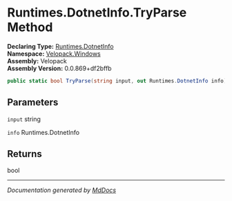 ﻿<!--  
  <auto-generated>   
    The contents of this file were generated by a tool.  
    Changes to this file may be list if the file is regenerated  
  </auto-generated>   
-->

# Runtimes.DotnetInfo.TryParse Method

**Declaring Type:** [Runtimes.DotnetInfo](../index.md)  
**Namespace:** [Velopack.Windows](../../../index.md)  
**Assembly:** Velopack  
**Assembly Version:** 0.0.869+df2bffb

```csharp
public static bool TryParse(string input, out Runtimes.DotnetInfo info);
```

## Parameters

`input`  string

`info`  Runtimes.DotnetInfo

## Returns

bool

___

*Documentation generated by [MdDocs](https://github.com/ap0llo/mddocs)*
